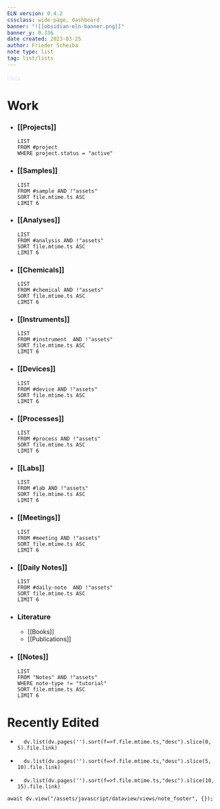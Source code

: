```yaml
---
ELN version: 0.4.2
cssclass: wide-page, dashboard
banner: "![[obsidian-eln-banner.png]]"
banner_y: 0.336
date created: 2023-03-25
author: Frieder Scheiba
note type: list
tag: list/lists
---
```


<div class="title" style="color:#edf">Lists</div>


# Work
- ### [[Projects]]
  ```dataview
  LIST
  FROM #project
  WHERE project.status = "active"
  ```

- ### [[Samples]]
  ```dataview
  LIST
  FROM #sample AND !"assets"
  SORT file.mtime.ts ASC
  LIMIT 6
  ```

- ### [[Analyses]]
  ```dataview
  LIST
  FROM #analysis AND !"assets"
  SORT file.mtime.ts ASC
  LIMIT 6
  ```

- ### [[Chemicals]]
  ```dataview
  LIST
  FROM #chemical AND !"assets"
  SORT file.mtime.ts ASC
  LIMIT 6
  ```

- ### [[Instruments]]
  ```dataview
  LIST
  FROM #instrument  AND !"assets"
  SORT file.mtime.ts ASC
  LIMIT 6
  ```

- ### [[Devices]]
  ```dataview
  LIST
  FROM #device AND !"assets"
  SORT file.mtime.ts ASC
  LIMIT 6
  ```

- ### [[Processes]]
  ```dataview
  LIST
  FROM #process AND !"assets"
  SORT file.mtime.ts ASC
  LIMIT 6
  ```

- ### [[Labs]]
  ```dataview
  LIST
  FROM #lab AND !"assets"
  SORT file.mtime.ts ASC
  LIMIT 6
  ```

- ### [[Meetings]]
  ```dataview
  LIST
  FROM #meeting AND !"assets"
  SORT file.mtime.ts ASC
  LIMIT 6
  ```

- ### [[Daily Notes]]
  ```dataview
  LIST
  FROM #daily-note  AND !"assets"
  SORT file.mtime.ts ASC
  LIMIT 6
  ``` 

- ### Literature
	 - [[Books]]
	 - [[Publications]]

- ### [[Notes]]
  ```dataview
  LIST
  FROM "Notes" AND !"assets"
  WHERE note-type != "tutorial"
  SORT file.mtime.ts ASC
  LIMIT 6
  ```

# Recently Edited
- 
  ```dataviewjs
    dv.list(dv.pages('').sort(f=>f.file.mtime.ts,"desc").slice(0, 5).file.link)
   ```
- 
  ```dataviewjs
    dv.list(dv.pages('').sort(f=>f.file.mtime.ts,"desc").slice(5, 10).file.link)
   ```
- 
  ```dataviewjs
    dv.list(dv.pages('').sort(f=>f.file.mtime.ts,"desc").slice(10, 15).file.link)
   ```



```dataviewjs
await dv.view("/assets/javascript/dataview/views/note_footer", {});
```
